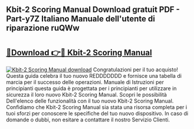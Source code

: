 ## Kbit-2 Scoring Manual Download gratuit PDF - Part-y7Z Italiano Manuale dell'utente di riparazione ruQWw

# <h2><a href="http://dfcqfvy.blite.top/?on=Kbit-2+Scoring+Manual">🔗Download 👉🔴 Kbit-2 Scoring Manual</a></h2>

[![Kbit-2 Scoring Manual download](https://i.imgur.com/lujVjoI.png)](http://dfcqfvy.blite.top/?on=Kbit-2+Scoring+Manual)
Congratulazioni per il tuo acquisto! Questa guida celebra il tuo nuovo REDDDDDDD e fornisce una tabella di marcia per il successo delle operazioni. Manuale di Istruzioni per principianti questa guida è progettata per i principianti per utilizzare in sicurezza il loro nuovo Kbit-2 Scoring Manual. Scopri le possibilità Dell'elenco delle funzionalità con il tuo nuovo Kbit-2 Scoring Manual. Confidiamo che Kbit-2 Scoring Manual sia stata una risorsa completa per i tuoi sforzi per conoscere le specifiche del tuo nuovo dispositivo. In caso di domande o dubbi, non esitare a contattare il nostro Servizio Clienti.
